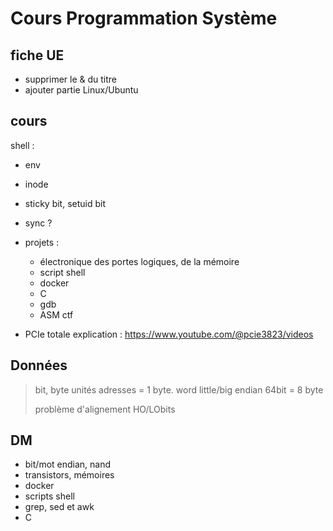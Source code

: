 # Cours Programmation Système

## fiche UE

* supprimer le & du titre
* ajouter partie Linux/Ubuntu

## cours

shell :

- env
- inode
- sticky bit, setuid bit
- sync ?
- projets :
	- électronique des portes logiques, de la mémoire
	- script shell
	- docker
	- C
	- gdb
	- ASM ctf

- PCIe totale explication : https://www.youtube.com/@pcie3823/videos

## Données

> bit, byte
> unités
> adresses = 1 byte.
> word
> little/big endian
> 64bit = 8 byte
>
> problème d'alignement
> HO/LObits

## DM

- bit/mot endian, nand
- transistors, mémoires
- docker
- scripts shell
- grep, sed et awk
- C